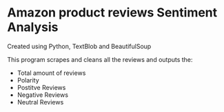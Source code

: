 # Amazon product reviews Sentiment Analysis

Created using Python, TextBlob and BeautifulSoup

This program scrapes and cleans all the reviews and outputs the:
- Total amount of reviews
- Polarity
- Postitve Reviews
- Negative Reviews
- Neutral Reviews
